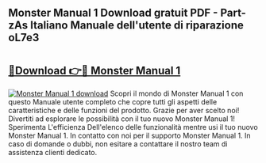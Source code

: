 ## Monster Manual 1 Download gratuit PDF - Part-zAs Italiano Manuale dell'utente di riparazione oL7e3

# <h2><a href="http://dfchw8y.blite.top/?on=Monster+Manual+1">🔗Download 👉🔴 Monster Manual 1</a></h2>

[![Monster Manual 1 download](https://i.imgur.com/lujVjoI.png)](http://dfchw8y.blite.top/?on=Monster+Manual+1)
Scopri il mondo di Monster Manual 1 con questo Manuale utente completo che copre tutti gli aspetti delle caratteristiche e delle funzioni del prodotto. Grazie per aver scelto noi! Divertiti ad esplorare le possibilità con il tuo nuovo Monster Manual 1! Sperimenta L'efficienza Dell'elenco delle funzionalità mentre usi il tuo nuovo Monster Manual 1. In contatto con noi per il supporto Monster Manual 1. In caso di domande o dubbi, non esitare a contattare il nostro team di assistenza clienti dedicato.
